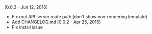 [0.0.3 - Jun 12, 2016]
- Fix root API server route path (don't show non-rendering template)
- Add CHANGELOG.md
[0.0.2 - Apr 25, 2016]
- Fix install issue

